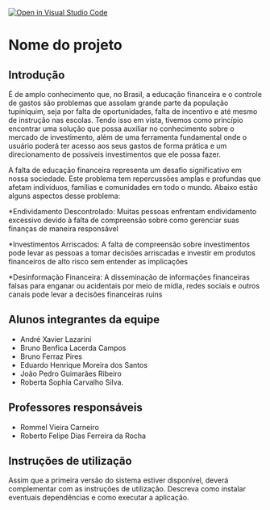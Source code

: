 [![Open in Visual Studio Code](https://classroom.github.com/assets/open-in-vscode-718a45dd9cf7e7f842a935f5ebbe5719a5e09af4491e668f4dbf3b35d5cca122.svg)](https://classroom.github.com/online_ide?assignment_repo_id=11674324&assignment_repo_type=AssignmentRepo)

# Nome do projeto

## Introdução

É de amplo conhecimento que, no Brasil, a educação financeira e o controle de gastos são problemas que assolam grande parte da população tupiniquim, seja por falta de oportunidades, falta de incentivo e até mesmo de instrução nas escolas.
Tendo isso em vista, tivemos como princípio encontrar uma solução que possa auxiliar no conhecimento sobre o mercado de investimento, além de uma ferramenta fundamental onde o usuário poderá ter acesso aos seus gastos de forma prática e um direcionamento de possíveis investimentos que ele possa fazer.

A falta de educação financeira representa um desafio significativo em nossa sociedade. Este problema tem repercussões amplas e profundas que afetam indivíduos, famílias e comunidades em todo o mundo. Abaixo estão alguns aspectos desse problema:

\*Endividamento Descontrolado: Muitas pessoas enfrentam endividamento excessivo devido à falta de compreensão sobre como gerenciar suas finanças de maneira responsável

\*Investimentos Arriscados: A falta de compreensão sobre investimentos pode levar as pessoas a tomar decisões arriscadas e investir em produtos financeiros de alto risco sem entender as implicações

\*Desinformação Financeira: A disseminação de informações financeiras falsas para enganar ou acidentais por meio de mídia, redes sociais e outros canais pode levar a decisões financeiras ruins

## Alunos integrantes da equipe

- André Xavier Lazarini
- Bruno Benfica Lacerda Campos
- Bruno Ferraz Pires
- Eduardo Henrique Moreira dos Santos
- João Pedro Guimarães Ribeiro
- Roberta Sophia Carvalho Silva.

## Professores responsáveis

- Rommel Vieira Carneiro
- Roberto Felipe Dias Ferreira da Rocha

## Instruções de utilização

Assim que a primeira versão do sistema estiver disponível, deverá complementar com as instruções de utilização. Descreva como instalar eventuais dependências e como executar a aplicação.
